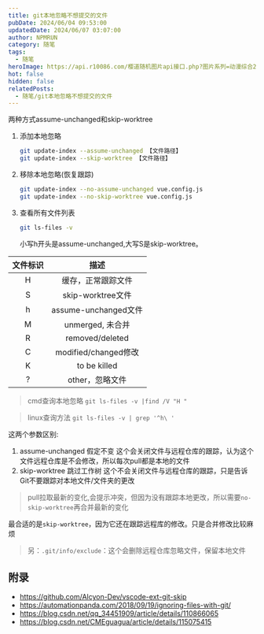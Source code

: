 ```yaml
---
title: git本地忽略不想提交的文件
pubDate: 2024/06/04 09:53:00
updatedDate: 2024/06/07 03:07:00
author: NPMRUN
category: 随笔
tags:
  - 随笔
heroImage: https://api.r10086.com/樱道随机图片api接口.php?图片系列=动漫综合2
hot: false
hidden: false
relatedPosts:
  - 随笔/git本地忽略不想提交的文件
---
```

两种方式assume-unchanged和skip-worktree

1. 添加本地忽略
    ```bash
    git update-index --assume-unchanged 【文件路径】
    git update-index --skip-worktree 【文件路径】
    ```
2. 移除本地忽略(恢复跟踪)
    ```bash
    git update-index --no-assume-unchanged vue.config.js
    git update-index --no-skip-worktree vue.config.js
    ```
3. 查看所有文件列表
    ```bash
    git ls-files -v
    ```
    小写h开头是assume-unchanged,大写S是skip-worktree。


|文件标识|	描述|
|:--:|:--:|
|H	|缓存，正常跟踪文件|
|S	|skip-worktree文件|
|h	|assume-unchanged文件|
|M	|unmerged, 未合并|
|R	|removed/deleted|
|C	|modified/changed修改|
|K	|to be killed|
|?	|other，忽略文件|

> cmd查询本地忽略
> `git ls-files -v |find /V "H "`

> linux查询方法
> `git ls-files -v | grep '^h\ '`

这两个参数区别:

1. assume-unchanged 假定不变
    这个会关闭文件与远程仓库的跟踪，认为这个文件远程仓库是不会修改，所以每次pull都是本地的文件
2. skip-worktree 跳过工作树
    这个不会关闭文件与远程仓库的跟踪，只是告诉Git不要跟踪对本地文件/文件夹的更改

> pull拉取最新的变化,会提示冲突，但因为没有跟踪本地更改，所以需要`no-skip-worktree`再合并最新的变化

最合适的是`skip-worktree`，因为它还在跟踪远程库的修改。只是合并修改比较麻烦

> 另：`.git/info/exclude`：这个会删除远程仓库忽略文件，保留本地文件

## 附录

- https://github.com/Alcyon-Dev/vscode-ext-git-skip
- https://automationpanda.com/2018/09/19/ignoring-files-with-git/
- https://blog.csdn.net/qq_34451909/article/details/110866065
- https://blog.csdn.net/CMEguagua/article/details/115075415
